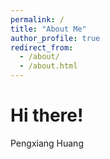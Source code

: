 ```yaml
---
permalink: /
title: "About Me"
author_profile: true
redirect_from: 
  - /about/
  - /about.html
---
```


Hi there!
======
Pengxiang Huang

